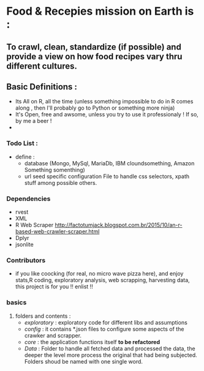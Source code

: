 # Food & Recepies mission on Earth is :
## To crawl, clean, standardize (if possible) and provide a view on how food recipes vary thru different cultures.

## Basic Definitions :

* Its All on R, all the time (unless something impossible to do in R comes along , then I'll probably go to Python or something more ninja)
* It's Open, free and awsome, unless you try to use it professionaly ! If so, by me a beer !
*

###  Todo List :

* define :
  * database (Mongo, MySql, MariaDb, IBM cloundsomething, Amazon Something somenthing)
  * url seed specific configuration File to handle css selectors, xpath stuff among possible others.
  
### Dependencies 
* rvest
* XML
* R Web Scraper http://factotumjack.blogspot.com.br/2015/10/an-r-based-web-crawler-scraper.html 
* Dplyr
* jsonlite

### Contributors

* if you like coocking (for real, no  micro wave pizza here), and enjoy stats,R coding, exploratory analysis, web scrapping, harvesting data, this project is for you !!  enlist !!  

### basics 

1. folders and contents :
    * _exploratory_ : exploratory code for different libs and assumptions
    * _config_ : it contains *.json files to configure some aspects of the crawker and scrapper.
    * _core_ : the application functions itself __to be refactored__
    * _Data_ : Folder to handle all fetched data and processed the data, the deeper the level more process the original that had being subjected. Folders shoud be named with one single word.
  
  
  